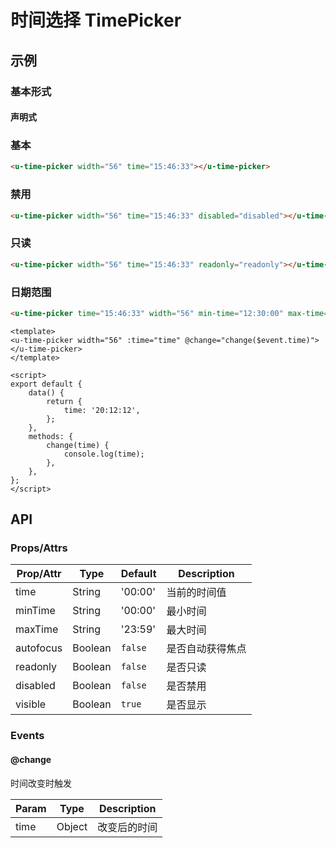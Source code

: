 # 时间选择 TimePicker

## 示例
### 基本形式

#### 声明式

### 基本
``` html
<u-time-picker width="56" time="15:46:33"></u-time-picker>
```

### 禁用
``` html
<u-time-picker width="56" time="15:46:33" disabled="disabled"></u-time-picker>
```

### 只读
``` html
<u-time-picker width="56" time="15:46:33" readonly="readonly"></u-time-picker>
```

### 日期范围
``` html
<u-time-picker time="15:46:33" width="56" min-time="12:30:00" max-time="14:45:00"></u-time-picker>
```

``` vue
<template>
<u-time-picker width="56" :time="time" @change="change($event.time)"></u-time-picker>
</template>

<script>
export default {
	data() {
		return {
			time: '20:12:12',
		};
	},
    methods: {
        change(time) {
            console.log(time);
        },
    },
};
</script>
```

## API
### Props/Attrs

| Prop/Attr | Type | Default | Description |
| --------- | ---- | ------- | ----------- |
| time | String | '00:00' | 当前的时间值 |
| minTime | String | '00:00' | 最小时间 |
| maxTime | String | '23:59' | 最大时间 |
| autofocus | Boolean | `false` | 是否自动获得焦点 |
| readonly | Boolean | `false` | 是否只读 |
| disabled | Boolean | `false` | 是否禁用 |
| visible | Boolean | `true` | 是否显示 |

### Events

#### @change

时间改变时触发

| Param | Type | Description |
| ----- | ---- | ----------- |
| time | Object | 改变后的时间 |
